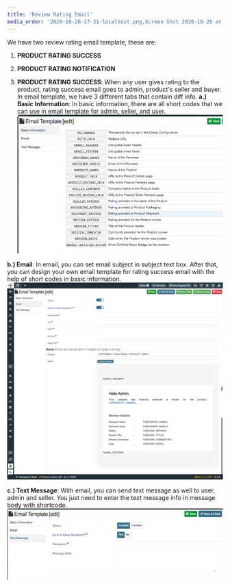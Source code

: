 ```yaml
---
title: 'Review Rating Email'
media_order: '2020-10-26-17-31-localhost.png,Screen Shot 2020-10-26 at 5.26.49 PM.png,Screen Shot 2020-10-26 at 5.30.41 PM.png'
---
```


We have two review rating email template, these are:
1. **PRODUCT RATING SUCCESS**
2. **PRODUCT RATING NOTIFICATION**

1. **PRODUCT RATING SUCCESS**: When any user gives rating to the product, rating success email goes to admin, product's seller and buyer. In email template, we have 3 different tabs that contain diff info. 
**a.) Basic Information**: In basic information, there are all short codes that we can use in email template for admin, seller, and user.
![](Screen%20Shot%202020-10-26%20at%205.30.41%20PM.png)

**b.) Email**: In email, you can set email subject in subject text box. After that, you can design your own email template for rating success email with the help of short codes in basic information.
![](2020-10-26-17-31-localhost.png)

**c.) Text Message**: With email, you can send text message as well to user, admin and seller. You just need to enter the text message info in message body with shortcode.
![](Screen%20Shot%202020-10-26%20at%205.31.24%20PM.png)